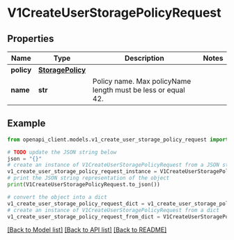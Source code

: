 # V1CreateUserStoragePolicyRequest


## Properties

Name | Type | Description | Notes
------------ | ------------- | ------------- | -------------
**policy** | [**StoragePolicy**](StoragePolicy.md) |  | 
**name** | **str** | Policy name. Max policyName length must be less or equal 42. | 

## Example

```python
from openapi_client.models.v1_create_user_storage_policy_request import V1CreateUserStoragePolicyRequest

# TODO update the JSON string below
json = "{}"
# create an instance of V1CreateUserStoragePolicyRequest from a JSON string
v1_create_user_storage_policy_request_instance = V1CreateUserStoragePolicyRequest.from_json(json)
# print the JSON string representation of the object
print(V1CreateUserStoragePolicyRequest.to_json())

# convert the object into a dict
v1_create_user_storage_policy_request_dict = v1_create_user_storage_policy_request_instance.to_dict()
# create an instance of V1CreateUserStoragePolicyRequest from a dict
v1_create_user_storage_policy_request_from_dict = V1CreateUserStoragePolicyRequest.from_dict(v1_create_user_storage_policy_request_dict)
```
[[Back to Model list]](../README.md#documentation-for-models) [[Back to API list]](../README.md#documentation-for-api-endpoints) [[Back to README]](../README.md)


